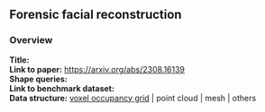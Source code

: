 
## Forensic facial reconstruction


### Overview

**Title:** <br> 
**Link to paper:** https://arxiv.org/abs/2308.16139 <br> 
**Shape queries:**<br>
**Link to benchmark dataset:** <br> 
**Data structure:** <ins>voxel occupancy grid</ins> | point cloud | mesh | others <br>
